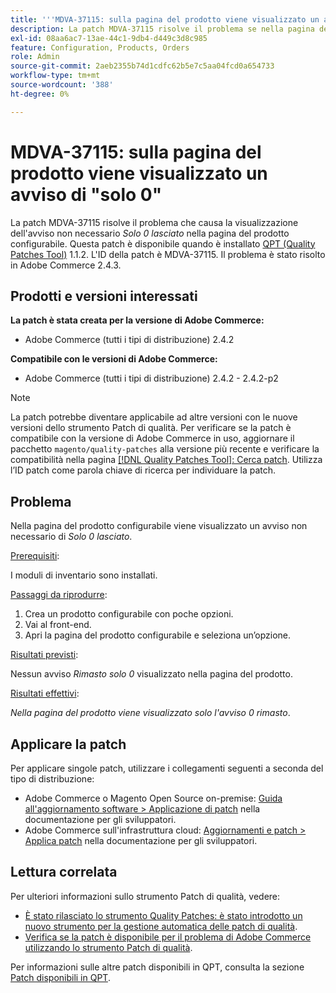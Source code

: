```yaml
---
title: '''MDVA-37115: sulla pagina del prodotto viene visualizzato un avviso di "solo 0"'
description: La patch MDVA-37115 risolve il problema se nella pagina del prodotto configurabile viene visualizzato l'avviso non necessario *Solo 0 sinistra*. Questa patch è disponibile quando è installato [Quality Patches Tool (QPT)](/help/announcements/adobe-commerce-announcements/magento-quality-patches-released-new-tool-to-self-serve-quality-patches.md) 1.1.2. L'ID della patch è MDVA-37115. Il problema è stato risolto in Adobe Commerce 2.4.3.
exl-id: 08aa6ac7-13ae-44c1-9db4-d449c3d8c985
feature: Configuration, Products, Orders
role: Admin
source-git-commit: 2aeb2355b74d1cdfc62b5e7c5aa04fcd0a654733
workflow-type: tm+mt
source-wordcount: '388'
ht-degree: 0%

---
```


# MDVA-37115: sulla pagina del prodotto viene visualizzato un avviso di &quot;solo 0&quot;

La patch MDVA-37115 risolve il problema che causa la visualizzazione dell&#39;avviso non necessario *Solo 0 lasciato* nella pagina del prodotto configurabile. Questa patch è disponibile quando è installato [QPT (Quality Patches Tool)](/help/announcements/adobe-commerce-announcements/magento-quality-patches-released-new-tool-to-self-serve-quality-patches.md) 1.1.2. L&#39;ID della patch è MDVA-37115. Il problema è stato risolto in Adobe Commerce 2.4.3.

## Prodotti e versioni interessati

**La patch è stata creata per la versione di Adobe Commerce:**

* Adobe Commerce (tutti i tipi di distribuzione) 2.4.2

**Compatibile con le versioni di Adobe Commerce:**

* Adobe Commerce (tutti i tipi di distribuzione) 2.4.2 - 2.4.2-p2

>[!NOTE]
>
>La patch potrebbe diventare applicabile ad altre versioni con le nuove versioni dello strumento Patch di qualità. Per verificare se la patch è compatibile con la versione di Adobe Commerce in uso, aggiornare il pacchetto `magento/quality-patches` alla versione più recente e verificare la compatibilità nella pagina [[!DNL Quality Patches Tool]: Cerca patch](https://experienceleague.adobe.com/tools/commerce-quality-patches/index.html). Utilizza l’ID patch come parola chiave di ricerca per individuare la patch.

## Problema

Nella pagina del prodotto configurabile viene visualizzato un avviso non necessario di *Solo 0 lasciato*.

<u>Prerequisiti</u>:

I moduli di inventario sono installati.

<u>Passaggi da riprodurre</u>:

1. Crea un prodotto configurabile con poche opzioni.
1. Vai al front-end.
1. Apri la pagina del prodotto configurabile e seleziona un’opzione.

<u>Risultati previsti</u>:

Nessun avviso *Rimasto solo 0* visualizzato nella pagina del prodotto.

<u>Risultati effettivi</u>:

*Nella pagina del prodotto viene visualizzato solo l&#39;avviso 0 rimasto*.

## Applicare la patch

Per applicare singole patch, utilizzare i collegamenti seguenti a seconda del tipo di distribuzione:

* Adobe Commerce o Magento Open Source on-premise: [Guida all&#39;aggiornamento software > Applicazione di patch](https://experienceleague.adobe.com/en/docs/commerce-operations/tools/quality-patches-tool/usage) nella documentazione per gli sviluppatori.
* Adobe Commerce sull&#39;infrastruttura cloud: [Aggiornamenti e patch > Applica patch](https://experienceleague.adobe.com/en/docs/commerce-cloud-service/user-guide/develop/upgrade/apply-patches) nella documentazione per gli sviluppatori.

## Lettura correlata

Per ulteriori informazioni sullo strumento Patch di qualità, vedere:

* [È stato rilasciato lo strumento Quality Patches: è stato introdotto un nuovo strumento per la gestione automatica delle patch di qualità](/help/announcements/adobe-commerce-announcements/magento-quality-patches-released-new-tool-to-self-serve-quality-patches.md).
* [Verifica se la patch è disponibile per il problema di Adobe Commerce utilizzando lo strumento Patch di qualità](/help/support-tools/patches-available-in-qpt-tool/check-patch-for-magento-issue-with-magento-quality-patches.md).

Per informazioni sulle altre patch disponibili in QPT, consulta la sezione [Patch disponibili in QPT](https://support.magento.com/hc/en-us/sections/360010506631-Patches-available-in-MQP-tool-).
